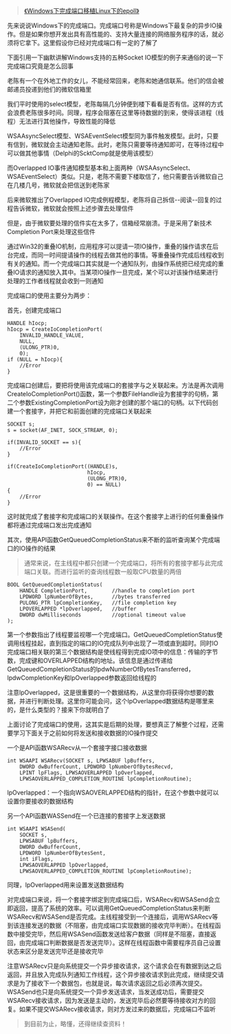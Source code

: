 >[《Windows下完成端口移植Linux下的epoll》](http://jazka.blog.51cto.com/809003/251759/)

先来说说Windows下的完成端口。完成端口号称是Windows下最复杂的异步IO操作。但是如果你想开发出具有高性能的、支持大量连接的网络服务程序的话，就必须将它拿下。这里假设你已经对完成端口有一定的了解了

下面引用一下幽默讲解Windows支持的五种Socket IO模型的例子来通俗的说一下完成端口究竟是怎么回事

老陈有一个在外地工作的女儿，不能经常回来，老陈和她通信联系。他们的信会被邮递员投递到他们的微软信箱里

我们平时使用的select模型，老陈每隔几分钟便到楼下看看是否有信。这样的方式会浪费老陈很多时间。同理，程序会阻塞在这里等待数据的到来，使得该进程（线程）无法进行其他操作，导致性能的降低

WSAAsyncSelect模型、WSAEventSelect模型同为事件触发模型。此时，只要有信到，微软就会主动通知老陈。此时，老陈只需要等待通知即可，在等待过程中可以做其他事情（Delphi的ScktComp就是使用该模型）

而Overlapped IO事件通知模型基本和上面两种（WSAAsyncSelect、WSAEventSelect）类似。只是，老陈不需要下楼取信了，他只需要告诉微软自己在几楼几号，微软就会把信送到老陈家

后来微软推出了Overlapped IO完成例程模型，老陈将自己拆信--阅读--回复的过程告诉微软，微软就会按照上述步骤去处理信件

但是，由于微软要处理的信件实在太多了，信箱经常崩溃。于是采用了新技术Completion Port来处理这些信件

通过Win32的重叠IO机制，应用程序可以提请一项IO操作，重叠的操作请求在后台完成，而同一时间提请操作的线程去做其他的事情。等重叠操作完成后线程收到有关的通知。而一个完成端口其实就是一个通知队列，由操作系统把已经完成的重叠IO请求的通知放入其中。当某项IO操作一旦完成，某个可以对该操作结果进行处理的工作者线程就会收到一则通知

完成端口的使用主要分为两步：

首先，创建完成端口

```
HANDLE hIocp;
hIocp = CreateIoCompletionPort(
    INVALID_HANDLE_VALUE,
    NULL,
    (ULONG_PTR)0,
    0);
if (NULL = hIocp){
    //Error
}
```

完成端口创建后，要把将使用该完成端口的套接字与之关联起来。方法是再次调用CreateIoCompletionPort()函数，第一个参数FileHandle设为套接字的句柄，第二个参数ExistingCompletionPort设为刚才创建的那个端口的句柄。以下代码创建一个套接字，并把它和前面创建的完成端口关联起来

```
SOCKET s;
s = socket(AF_INET, SOCK_STREAM, 0);

if(INVALID_SOCKET == s){
    //Error
}

if(CreateIoCompletionPort((HANDLE)s,
                          hIocp,
                          (ULONG_PTR)0,
                          0) == NULL)
{
    //Error
}
```

这时就完成了套接字和完成端口的关联操作。在这个套接字上进行的任何重叠操作都将通过完成端口发出完成通知

其次，使用API函数GetQueuedCompletionStatus来不断的监听查询某个完成端口的IO操作的结果

>通常来说，在主线程中都只创建一个完成端口，将所有的套接字都与此完成端口关联。而进行监听的查询线程数一般取CPU数量的两倍

```
BOOL GetQueuedCompletionStatus(
    HANDLE CompletionPort,        //handle to completion port
    LPDWORD lpNumberOfBytes,      //bytes transferred
    PULONG_PTR lpCompletionKey,   //file completion key
    LPOVERLAPPED *lpOverlapped,   //buffer
    DWORD dwMilliseconds          //optional timeout value
);
```

第一个参数指出了线程要监视哪一个完成端口。GetQueuedCompletionStatus使调用线程挂起，直到指定的端口的IO完成队列中出现了一项或直到超时。同时IO完成端口相关联的第三个数据结构是使线程得到完成IO项中的信息：传输的字节数，完成键和OVERLAPPED结构的地址。该信息是通过传递给GetQueuedCompletionStatus的lpdwNumberOfBytesTransferred，lpdwCompletionKey和lpOverlapped参数返回给线程的

注意lpOverlapped，这是很重要的一个数据结构，从这里你将获得你想要的数据，并进行判断处理。这里你可能会问，这个lpOverlapped数据结构是哪里来的，是什么类型的？接来下你就明白了

上面讨论了完成端口的使用，这其实是后期的处理，要想真正了解整个过程，还需要学习下面关于之前如何将发送和接收数据的IO操作提交

一个是API函数WSARecv从一个套接字接口接收数据

```
int WSAAPI WSARecv(SOCKET s, LPWSABUF lpBuffers,
    DWORD dwBufferCount, LPDWORD lpNumberOfBytesRecvd,
    LPINT lpFlags, LPWSAOVERLAPPED lpOverlapped,
    LPWSAOVERLAPPED_COMPLETION_ROUTINE lpCompletionRoutine);
```

lpOverlapped：一个指向WSAOVERLAPPED结构的指针，在这个参数中就可以设置你要接收的数据结构

另一个API函数WASSend在一个已连接的套接字上发送数据

```
int WSAAPI WSASend(
    SOCKET s,
    LPWSABUF lpBuffers,
    DWORD dwBufferCount,
    LPDWORD lpNumberOfBytesSent,
    int iFlags,
    LPWSAOVERLAPPED lpOverlapped,
    LPWSAOVERLAPPED_COMPLETION_ROUTINE lpCompletionRoutine);
```

同理，lpOverlapped用来设置发送数据结构

对完成端口来说，将一个套接字绑定到完成端口后，WSARecv和WSASend会立即返回，提高了系统的效率。可以调用GetQueuedCompletionStatus来判断WSARecv和WSASend是否完成。主线程接受到一个连接后，调用WSARecv等到该连接发送的数据（不阻塞，由完成端口实现数据的接收完毕判断）。在线程函数中接受完毕，然后用WSASend函数发送给客户数据（同样是不阻塞，直接返回，由完成端口判断数据是否发送完毕）。这样在线程函数中需要程序员自己设置状态来区分是发送完毕还是接收完毕

注意WSARecv只是向系统提交一个异步接收请求，这个请求会在有数据到达之后返回，并且放入完成队列通知工作线程，这个异步接收请求到此完成，继续提交请求是为了接收下一个数据包，也就是说，每次请求返回之后必须再次提交。WSASend也只是向系统提交一个异步发送请求，当发送成功后，需要提交WSARecv接收请求，因为发送是主动的，发送完毕后必然要等待接收对方的回复。如果不提交WSARecv接收请求，则对方发过来的数据后，完成端口不监听

>到目前为止，略懂，还得继续查资料！
